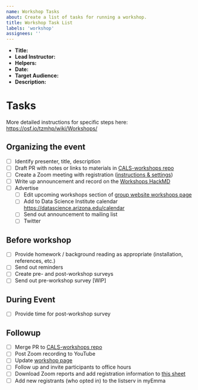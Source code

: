 ```yaml
---
name: Workshop Tasks
about: Create a list of tasks for running a workshop.
title: Workshop Task List
labels: 'workshop'
assignees: ''
---
```


-   **Title:**
-   **Lead Instructor:**
-   **Helpers:**
-   **Date:**
-   **Target Audience:**
-   **Description:**

# Tasks

More detailed instructions for specific steps here: <https://osf.io/tzmhp/wiki/Workshops/>

## Organizing the event

-   [ ] Identify presenter, title, description
-   [ ] Draft PR with notes or links to materials in [CALS-workshops repo](https://github.com/cct-datascience/CALS-workshops)
-   [ ] Create a Zoom meeting with registration ([instructions & settings](https://osf.io/tzmhp/wiki/Workshops/))
-   [ ] Write up announcement and record on the [Workshops HackMD](https://hackmd.io/-hSaZbuzQI-gAPP3pASvRw)
-   [ ] Advertise
    -   [ ] Edit upcoming workshops section of [group website workshops page](https://datascience.cals.arizona.edu/workshops)
    -   [ ] Add to Data Science Institute calendar <https://datascience.arizona.edu/calendar>
    -   [ ] Send out announcement to mailing list
    -   [ ] Twitter

## Before workshop

-   [ ] Provide homework / background reading as appropriate (installation, references, etc.)
-   [ ] Send out reminders
-   [ ] Create pre- and post-workshop surveys
-   [ ] Send out pre-workshop survey [WIP]

## During Event

-   [ ] Provide time for post-workshop survey

## Followup

-   [ ] Merge PR to [CALS-workshops repo](https://github.com/cct-datascience/CALS-workshops) <!--# could happen before workshop too.  Not sure how people usually use this repo -->
-   [ ] Post Zoom recording to YouTube
-   [ ] Update [workshop page](https://datascience.cals.arizona.edu/workshops)
-   [ ] Follow up and invite participants to office hours
-   [ ] Download Zoom reports and add registration information to [this sheet](https://docs.google.com/spreadsheets/d/1SU8Wtx7Ku1IMv8DOAU-37E12-AZP0CjnRy1vPSkmNGQ/edit#gid=0)
-   [ ] Add new registrants (who opted in) to the listserv in myEmma
